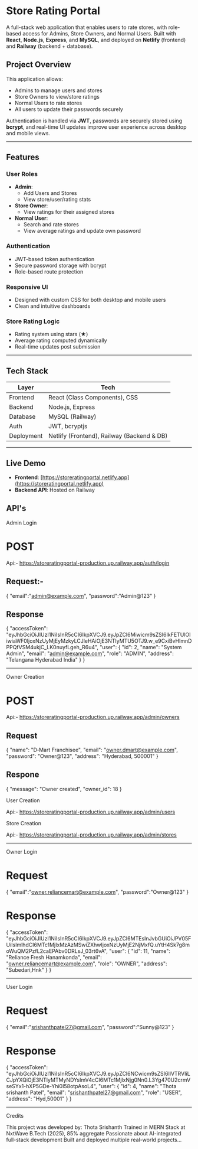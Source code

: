#  Store Rating Portal

A full-stack web application that enables users to rate stores, with role-based access for Admins, Store Owners, and Normal Users. Built with **React**, **Node.js**, **Express**, and **MySQL**, and deployed on **Netlify** (frontend) and **Railway** (backend + database).

## Project Overview

This application allows:
- Admins to manage users and stores
- Store Owners to view/store ratings
- Normal Users to rate stores
- All users to update their passwords securely

Authentication is handled via **JWT**, passwords are securely stored using **bcrypt**, and real-time UI updates improve user experience across desktop and mobile views.

---

## Features

### User Roles

- **Admin**:
  - Add Users and Stores
  - View store/user/rating stats
- **Store Owner**:
  - View ratings for their assigned stores
- **Normal User**:
  - Search and rate stores
  - View average ratings and update own password

### Authentication
- JWT-based token authentication
- Secure password storage with bcrypt
- Role-based route protection

### Responsive UI
- Designed with custom CSS for both desktop and mobile users
- Clean and intuitive dashboards

### Store Rating Logic
- Rating system using stars (★)
- Average rating computed dynamically
- Real-time updates post submission

---

## Tech Stack

| Layer        | Tech |
|--------------|------|
| Frontend     | React (Class Components), CSS |
| Backend      | Node.js, Express |
| Database     | MySQL (Railway) |
| Auth         | JWT, bcryptjs |
| Deployment   | Netlify (Frontend), Railway (Backend & DB) |

---

## Live Demo

- **Frontend**: [https://storeratingportal.netlify.app](https://storeratingportal.netlify.app)
- **Backend API**: Hosted on Railway

## API's

Admin Login 

# POST

Api:-   https://storeratingportal-production.up.railway.app/auth/login

## Request:-

{
    "email":"admin@example.com",
    "password":"Admin@123"
}

## Response

{
    "accessToken": "eyJhbGciOiJIUzI1NiIsInR5cCI6IkpXVCJ9.eyJpZCI6Miwicm9sZSI6IkFETUlOIiwiaWF0IjoxNzUyMjEyMzkyLCJleHAiOjE3NTIyMTU5OTJ9.w_e9CxiBvHlmnDPPQfVSM4ukjC_LK0nuyfLgeh_R6u4",
    "user": {
        "id": 2,
        "name": "System Admin",
        "email": "admin@example.com",
        "role": "ADMIN",
        "address": "Telangana Hyderabad India"
    }
}

------------------------------------------------------------------------------------------------------

Owner Creation

# POST

Api:- https://storeratingportal-production.up.railway.app/admin/owners

## Request 

{
  "name": "D‑Mart Franchisee",
  "email": "owner.dmart@example.com",
  "password": "Owner@123",
  "address": "Hyderabad, 500001"
}

## Respone

{
    "message": "Owner created",
    "owner_id": 18
}

User Creation 

Api:- https://storeratingportal-production.up.railway.app/admin/users

Store Creation

Api:- https://storeratingportal-production.up.railway.app/admin/stores

------------------------------------------------------------------------------------------------------------

Owner Login

# Request 
{
    "email":"owner.reliancemart@example.com",
    "password":"Owner@123"
}

# Response

{
    "accessToken": "eyJhbGciOiJIUzI1NiIsInR5cCI6IkpXVCJ9.eyJpZCI6MTEsInJvbGUiOiJPV05FUiIsImlhdCI6MTc1MjIxMzAzMSwiZXhwIjoxNzUyMjE2NjMxfQ.uYtH4Sk7g8moWuQM2PzfL2caEPAbv0DRLsJ_03rt6vA",
    "user": {
        "id": 11,
        "name": "Reliance Fresh Hanamkonda",
        "email": "owner.reliancemart@example.com",
        "role": "OWNER",
        "address": "Subedari,Hnk"
    }
}

--------------------------------------------------------------------------------------------------------------

User Login

# Request

{
    "email":"srishanthpatel27@gmail.com",
    "password":"Sunny@123"
}

# Response
{
    "accessToken": "eyJhbGciOiJIUzI1NiIsInR5cCI6IkpXVCJ9.eyJpZCI6NCwicm9sZSI6IlVTRVIiLCJpYXQiOjE3NTIyMTMyNDYsImV4cCI6MTc1MjIxNjg0Nn0.L3Yg470U2crmVseSYx1-hXP5GDe-Yhi0I58otpAsoL4",
    "user": {
        "id": 4,
        "name": "Thota srishanth Patel",
        "email": "srishanthpatel27@gmail.com",
        "role": "USER",
        "address": "Hyd,50001"
    }
}

--------------------------------------------------------------------------------------------------------------------

Credits

This project was developed by: Thota Srishanth
Trained in MERN Stack at NxtWave
B.Tech (2025), 85% aggregate
Passionate about AI-integrated full-stack development
Built and deployed multiple real-world projects...

